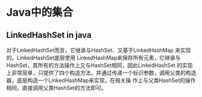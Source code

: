 # Java中的集合
LinkedHashSet in java
------
对于LinkedHashSet而言，它继承与HashSet、又基于LinkedHashMap 来实现的。LinkedHashSet底层使用
LinkedHashMap来保存所有元素，它继承与HashSet，其所有的方法操作上又与HashSet相同，因此LinkedHashSet
的实现上非常简单，只提供了四个构造方法，并通过传递一个标识参数，调用父类的构造器，底层构造一个LinkedHashMap来实现，在相关操
作上与父类HashSet的操作相同，直接调用父类HashSet的方法即可。